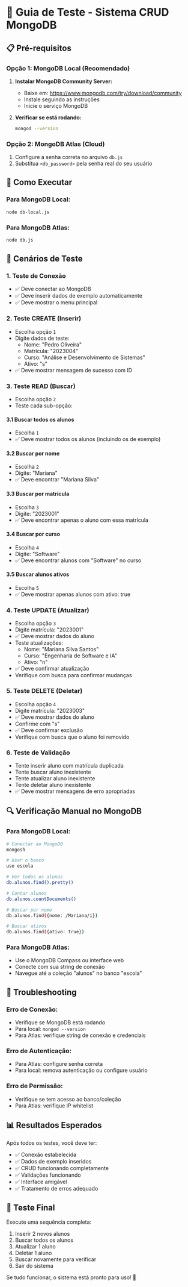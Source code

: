 # 🧪 Guia de Teste - Sistema CRUD MongoDB

## 📋 Pré-requisitos

### Opção 1: MongoDB Local (Recomendado)
1. **Instalar MongoDB Community Server:**
   - Baixe em: https://www.mongodb.com/try/download/community
   - Instale seguindo as instruções
   - Inicie o serviço MongoDB

2. **Verificar se está rodando:**
   ```bash
   mongod --version
   ```

### Opção 2: MongoDB Atlas (Cloud)
1. Configure a senha correta no arquivo `db.js`
2. Substitua `<db_password>` pela senha real do seu usuário

## 🚀 Como Executar

### Para MongoDB Local:
```bash
node db-local.js
```

### Para MongoDB Atlas:
```bash
node db.js
```

## 🧪 Cenários de Teste

### 1. **Teste de Conexão**
- ✅ Deve conectar ao MongoDB
- ✅ Deve inserir dados de exemplo automaticamente
- ✅ Deve mostrar o menu principal

### 2. **Teste CREATE (Inserir)**
- Escolha opção `1`
- Digite dados de teste:
  - Nome: "Pedro Oliveira"
  - Matrícula: "2023004"
  - Curso: "Análise e Desenvolvimento de Sistemas"
  - Ativo: "s"
- ✅ Deve mostrar mensagem de sucesso com ID

### 3. **Teste READ (Buscar)**
- Escolha opção `2`
- Teste cada sub-opção:

#### 3.1 Buscar todos os alunos
- Escolha `1`
- ✅ Deve mostrar todos os alunos (incluindo os de exemplo)

#### 3.2 Buscar por nome
- Escolha `2`
- Digite: "Mariana"
- ✅ Deve encontrar "Mariana Silva"

#### 3.3 Buscar por matrícula
- Escolha `3`
- Digite: "2023001"
- ✅ Deve encontrar apenas o aluno com essa matrícula

#### 3.4 Buscar por curso
- Escolha `4`
- Digite: "Software"
- ✅ Deve encontrar alunos com "Software" no curso

#### 3.5 Buscar alunos ativos
- Escolha `5`
- ✅ Deve mostrar apenas alunos com ativo: true

### 4. **Teste UPDATE (Atualizar)**
- Escolha opção `3`
- Digite matrícula: "2023001"
- ✅ Deve mostrar dados do aluno
- Teste atualizações:
  - Nome: "Mariana Silva Santos"
  - Curso: "Engenharia de Software e IA"
  - Ativo: "n"
- ✅ Deve confirmar atualização
- Verifique com busca para confirmar mudanças

### 5. **Teste DELETE (Deletar)**
- Escolha opção `4`
- Digite matrícula: "2023003"
- ✅ Deve mostrar dados do aluno
- Confirme com "s"
- ✅ Deve confirmar exclusão
- Verifique com busca que o aluno foi removido

### 6. **Teste de Validação**
- Tente inserir aluno com matrícula duplicada
- Tente buscar aluno inexistente
- Tente atualizar aluno inexistente
- Tente deletar aluno inexistente
- ✅ Deve mostrar mensagens de erro apropriadas

## 🔍 Verificação Manual no MongoDB

### Para MongoDB Local:
```bash
# Conectar ao MongoDB
mongosh

# Usar o banco
use escola

# Ver todos os alunos
db.alunos.find().pretty()

# Contar alunos
db.alunos.countDocuments()

# Buscar por nome
db.alunos.find({nome: /Mariana/i})

# Buscar ativos
db.alunos.find({ativo: true})
```

### Para MongoDB Atlas:
- Use o MongoDB Compass ou interface web
- Conecte com sua string de conexão
- Navegue até a coleção "alunos" no banco "escola"

## 🐛 Troubleshooting

### Erro de Conexão:
- Verifique se MongoDB está rodando
- Para local: `mongod --version`
- Para Atlas: verifique string de conexão e credenciais

### Erro de Autenticação:
- Para Atlas: configure senha correta
- Para local: remova autenticação ou configure usuário

### Erro de Permissão:
- Verifique se tem acesso ao banco/coleção
- Para Atlas: verifique IP whitelist

## 📊 Resultados Esperados

Após todos os testes, você deve ter:
- ✅ Conexão estabelecida
- ✅ Dados de exemplo inseridos
- ✅ CRUD funcionando completamente
- ✅ Validações funcionando
- ✅ Interface amigável
- ✅ Tratamento de erros adequado

## 🎯 Teste Final

Execute uma sequência completa:
1. Inserir 2 novos alunos
2. Buscar todos os alunos
3. Atualizar 1 aluno
4. Deletar 1 aluno
5. Buscar novamente para verificar
6. Sair do sistema

Se tudo funcionar, o sistema está pronto para uso! 🎉

